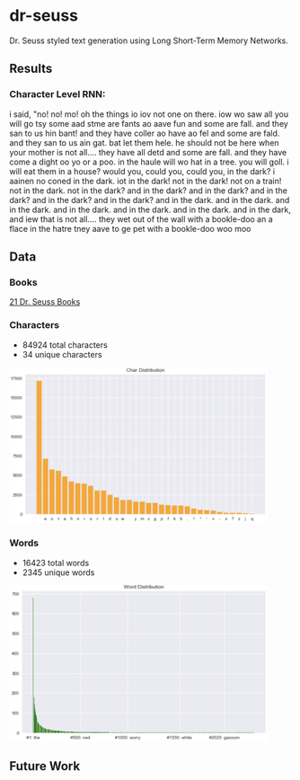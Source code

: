 # dr-seuss

Dr. Seuss styled text generation using Long Short-Term Memory Networks.

## Results

### Character Level RNN:
i said, "no! no! mo! oh the things io iov not one on there. iow wo saw all you will go tsy some aad stme are fants ao aave fun and some are fall. and they san to us hin bant! and they have coller ao have ao fel and some are fald. and they san to us ain gat. bat let them hele. he should not be here when your mother is not all.... they have all detd and some are fall. and they have come a dight oo yo or a poo. in the haule will wo hat in a tree. you will goll. i will eat them in a house? would you, could you, could you, in the dark? i aainen no coned in the dark. iot in the dark! not in the dark! not on a train! not in the dark. not in the dark? and in the dark? and in the dark? and in the dark? and in the dark? and in the dark? and in the dark. and in the dark. and in the dark. and in the dark. and in the dark. and in the dark. and in the dark, and iew that is not all.... they wet out of the wall with a bookle-doo an a flace in the hatre tney aave to ge pet with a bookle-doo woo moo

## Data

### Books
[21 Dr. Seuss Books](https://github.com/briancheang/dr-seuss/tree/master/notebooks/texts/individual)

### Characters
- 84924 total characters
- 34 unique characters
<img src="images/char_distribution.png" alt="char_dist" width="460px"/>

### Words
- 16423 total words
- 2345 unique words
<img src="images/word_distribution.png" alt="word_dist" width="460px"/>

## Future Work
